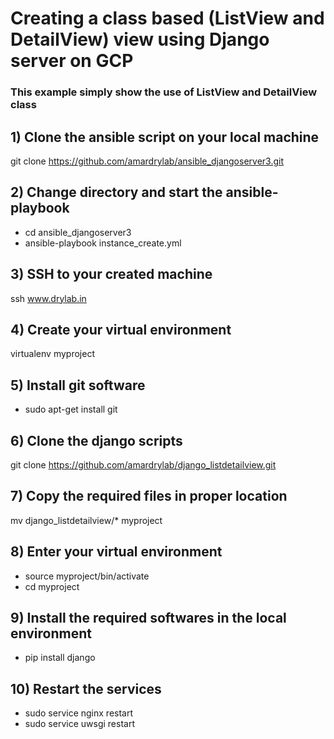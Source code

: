# Creating a class based (ListView and DetailView) view  using Django server on GCP

### This example simply show the use of ListView and DetailView class

## 1) Clone the ansible script on your local machine

git clone https://github.com/amardrylab/ansible_djangoserver3.git

## 2) Change directory and start the ansible-playbook

- cd ansible_djangoserver3
- ansible-playbook instance_create.yml

## 3) SSH to your created machine

ssh www.drylab.in

## 4) Create your virtual environment

virtualenv myproject

## 5) Install git software

- sudo apt-get install git

## 6) Clone the django scripts

 git clone https://github.com/amardrylab/django_listdetailview.git


## 7) Copy the required files in proper location

mv django_listdetailview/*  myproject

## 8) Enter your virtual environment

- source myproject/bin/activate
- cd myproject

## 9) Install the required softwares in the local environment

- pip install django

## 10) Restart the services

- sudo service nginx restart
- sudo service uwsgi restart
